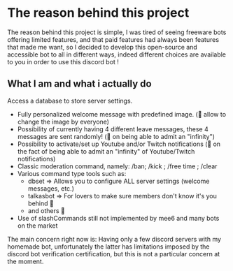 # The reason behind this project

The reason behind this project is simple, I was tired of seeing freeware bots offering limited features, and that paid features had always been features that made me want, so I decided to develop this open-source and accessible bot to all in different ways, indeed different choices are available to you in order to use this discord bot !

## What I am and what i actually do

Access a database to store server settings.
- Fully personalized welcome message with predefined image. (🚧 allow to change the image by everyone)
- Possibility of currently having 4 different leave messages, these 4 messages are sent randomly! (🚧 on being able to admit an "infinity")
- Possibility to activate/set up Youtube and/or Twitch notifications (🚧 on the fact of being able to admit an "infinity" of Youtube/Twitch notifications)
- Classic moderation command, namely: /ban; /kick ; /free time ; /clear
- Various command type tools such as:
  - dbset => Allows you to configure ALL server settings (welcome messages, etc.)
  - talkasbot => For lovers to make sure members don't know it's you behind 🙂
  - and others 🙂
- Use of slashCommands still not implemented by mee6 and many bots on the market

The main concern right now is:
Having only a few discord servers with my homemade bot, unfortunately the latter has limitations imposed by the discord bot verification certification, but this is not a particular concern at the moment.